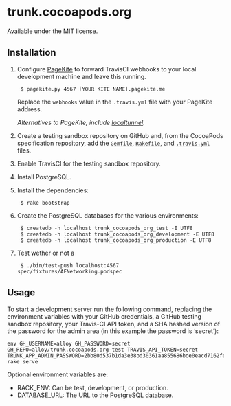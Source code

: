 # trunk.cocoapods.org

Available under the MIT license.

## Installation

1. Configure [PageKite](https://pagekite.net) to forward TravisCI webhooks to your local
   development machine and leave this running.

        $ pagekite.py 4567 [YOUR KITE NAME].pagekite.me

   Replace the `webhooks` value in the `.travis.yml` file with your PageKite address.

   _Alternatives to PageKite, include [localtunnel](http://progrium.com/localtunnel/)._

2. Create a testing sandbox repository on GitHub and, from the CocoaPods specification repository,
   add the [`Gemfile`](https://raw.github.com/CocoaPods/Specs/master/Gemfile),
   [`Rakefile`](https://raw.github.com/CocoaPods/Specs/master/Rakefile),
   and [`.travis.yml`](https://raw.github.com/CocoaPods/Specs/master/.travis.yml) files.

3. Enable TravisCI for the testing sandbox repository.

4. Install PostgreSQL.

5. Install the dependencies:

        $ rake bootstrap

6. Create the PostgreSQL databases for the various environments:

        $ createdb -h localhost trunk_cocoapods_org_test -E UTF8
        $ createdb -h localhost trunk_cocoapods_org_development -E UTF8
        $ createdb -h localhost trunk_cocoapods_org_production -E UTF8

7. Test wether or not a

        $ ./bin/test-push localhost:4567 spec/fixtures/AFNetworking.podspec

## Usage

To start a development server run the following command, replacing the environment variables with
your GitHub credentials, a GitHub testing sandbox repository, your Travis-CI API token, and a SHA
hashed version of the password for the admin area (in this example the password is ‘secret’):

    env GH_USERNAME=alloy GH_PASSWORD=secret GH_REPO=alloy/trunk.cocoapods.org-test TRAVIS_API_TOKEN=secret TRUNK_APP_ADMIN_PASSWORD=2bb80d537b1da3e38bd30361aa855686bde0eacd7162fef6a25fe97bf527a25b rake serve

Optional environment variables are:

* RACK_ENV: Can be test, development, or production.
* DATABASE_URL: The URL to the PostgreSQL database.
